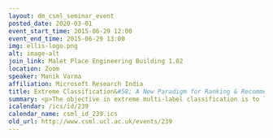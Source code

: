 ```yaml
---
layout: dm_csml_seminar_event
posted_date: 2020-03-01
event_start_time: 2015-06-29 12:00
event_end_time: 2015-06-29 13:00
img: ellis-logo.png
alt: image-alt
join_link: Malet Place Engineering Building 1.02
location: Zoom
speaker: Manik Varma
affiliation: Microsoft Research India
title: Extreme Classification&#58; A New Paradigm for Ranking & Recommendation
summary: <p>The objective in extreme multi-label classification is to learn a classifier that can automatically tag a data point with the most relevant subset of labels from a large label set. Extreme multi-label classification is an important research problem since not only does it enable the tackling of applications with many labels but it also allows the reformulation of ranking and recommendation problems with certain advantages over existing formulations.</p><p>Our objective, in this talk, is to develop an extreme multi-label classifier that is faster to train and more accurate at prediction than the state-of-the-art Multi-label Random Forest (MLRF) algorithm [Agrawal et al. WWW 13] and the Label Partitioning for Sub-linear Ranking (LPSR) algorithm [Weston et al. ICML 13]. MLRF and LPSR learn a hierarchy to deal with the large number of labels but optimize task independent measures, such as the Gini index or clustering error, in order to learn the hierarchy. Our proposed FastXML algorithm achieves significantly higher accuracies by directly optimizing an nDCG based ranking loss function. We also develop an alternating minimization algorithm for efficiently optimizing the proposed formulation. Experiments reveal that FastXML can be trained on problems with more than a million labels on a standard desktop in eight hours using a single core and in an hour using multiple cores.</p><p>Brief Bio&#58;<br/>Manik Varma is a researcher at Microsoft Research India. Manik received a bachelor's degree in Physics from St. Stephen's College, University of Delhi in 1997 and another one in Computation from the University of Oxford in 2000 on a Rhodes Scholarship. He then stayed on at Oxford on a University Scholarship and obtained a DPhil in Engineering in 2004. Before joining Microsoft Research, he was a Post-Doctoral Fellow at the Mathematical Sciences Research Institute Berkeley. He has been an Adjunct Professor at the Indian Institute of Technology (IIT) Delhi in the Computer Science and Engineering Department since 2009 and jointly in the School of Information Technology since 2011. His  research interests lie in the areas of machine learning, computational advertising and computer vision. He has served as an Area Chair for machine learning and computer vision conferences such as CVPR, ICCV, ICML and NIPS. He has been awarded the Microsoft Gold Star award and has won the PASCAL VOC Object Detection Challenge.</p><p></p>
icalendar: /ics/id/239
calendar_name: csml_id_239.ics
old_url: http://www.csml.ucl.ac.uk/events/239
---
```

